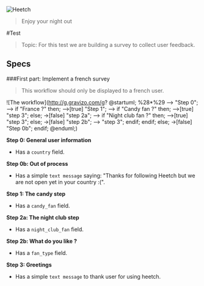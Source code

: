 ![Heetch](../heetch.png)

> Enjoy your night out

#Test
> Topic: For this test we are building a survey to collect user feedback.


## Specs

###First part: Implement a french survey

> This workflow should only be displayed to a french user.

![The workflow](http://g.gravizo.com/g?
@startuml;
  %28*%29
  --> "Step 0";
  --> if "France ?" then;
    -->[true] "Step 1";
    --> if "Candy fan ?" then;
      -->[true] "step 3";
    else;
      ->[false] "step 2a";
      --> if "Night club fan ?" then;
        -->[true] "step 3";
      else;
        ->[false] "step 2b";
        --> "step 3";
      endif;
    endif;
  else;
    ->[false] "Step 0b";
  endif;
@enduml;)

**Step 0: General user information**
- Has a `country` field.

**Step 0b: Out of process**
- Has a simple `text message` saying: "Thanks for following Heetch but we are not open yet in your country :(".

**Step 1: The candy step**
- Has a `candy_fan` field.

**Step 2a: The night club step**
- Has a `night_club_fan` field.

**Step 2b: What do you like ?**
- Has a `fan_type` field.

**Step 3: Greetings**
- Has a simple `text message` to thank user for using heetch.